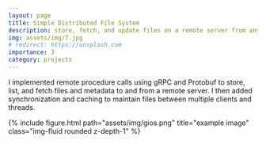 ```yaml
---
layout: page
title: Simple Distributed File System
description: store, fetch, and update files on a remote server from any client
img: assets/img/7.jpg
# redirect: https://unsplash.com
importance: 3
category: projects
---
```


I implemented remote procedure calls using gRPC and Protobuf to store, list, and fetch files and metadata to and from a remote server. I then added synchronization and caching to maintain files between multiple clients and threads.

<div class="row">
    <div class="col-sm mt-3 mt-md-0">
        {% include figure.html path="assets/img/gios.png" title="example image" class="img-fluid rounded z-depth-1" %}
    </div>
</div>
